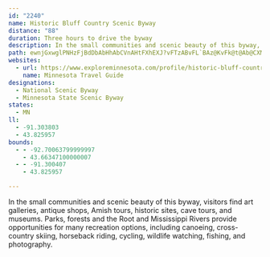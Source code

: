 ```yaml
---
id: "2240"
name: Historic Bluff Country Scenic Byway
distance: "88"
duration: Three hours to drive the byway
description: In the small communities and scenic beauty of this byway, visitors find art galleries, antique shops, Amish tours, historic sites, cave tours, and museums. Parks, forests and the Root and Mississippi Rivers provide opportunities for many recreation options, including canoeing, cross-country skiing, horseback riding, cycling, wildlife watching, fishing, and photography.
path: ewnjGxwglPNHzFjBdDbAbHhAbCVnAHtFXhEXJ?vFTzABvFL`BAz@KvFk@t@Ab@CXMfINlCOnCi@bD{A|Cy@`Z{KvHmB|Ey@d`@cE|DS|D\xA^hBx@lBxArBzBnDxFv@nBZxAnCfTzEva@`@zG\vVRfDnAhKfI~^`FhTtBpHlChHrCfFxBdDvDrErE~DbFzCnKxFli@vWtBx@xJfF|FfBbGp@jENrDd@vBBvBQvAxAbAxEbGda@RxBDhA?\A~@E`AKfAYbBAXi@fAiAlDYfBOdC?|BbAbQd@vQI`EUvD?fDHdBTzBhAtG^jDb@lHNtFd@rFzFr_@DjA?nHP|CvCdOLxBjAx[DpBAfFw@bME~KExA_BfLStD?`BXxLM`Da@vCi@bBsUtp@oAdFeAnIwAjGuMl^e@jBWtBBpDTdBd@fBv@zAbEpEt@jAv@fBVfAX~BFrBIdZOrJO~RNpf@CxD[lGqGbq@g@pDeDtNaGxUsPzj@eAxF{@hIgCl[c@bDuAbRy@~N}C~_C?pEHnGNtFlCva@dA`Ih@lCnAxE|AxDvDnHxBzDlC~DjC~CpFdDbAz@x@dAjKvS~@vCx@nGDzCIbZE|AeAbNm@|NI`EbAxm@VxCZ`ChB~HrAbJEpl@?x@AdD?\Aj@?P?jBA~@@l@Bn[DzFBlAF|O@fCAvBB\C`@DdFAXBvFDb@C\BfIh@zk@?xBI`DW~D_@pDgJ|g@}AvHaB`GcBhEiRja@yAjEmBtH_AxEc@bDyD~b@cAxIoLrm@g@zDa@nFEvFLhFd@`FhA~F|AxErDlHtd@tu@|DbIvBxFpBfGvArFpBfKpCbQpF~\r@fGt@nJ^fNAhKSxIe@nHaAfJmMp`AiA~Ey@hCiAvCsCzFyAzBiAvAsCfC{DxBiCr@}z@zRiFzAcB|@sBnAsVlSwA~AyAtBy@dBsAnDgApE]xBYzCOjCEtC?xAJjDb@lE`@`CtH|_@h@`Dn@tE^rHD~DK`Hc@lF_ArGu@`DsAdEeAhCio@vpAgCvG}D`Nm@dBeIpWmBxHeA|HIdf@XdExAhQap@t@c@vH_AdSCjGX`FnKhoAxI~bAzLzyApB`RjB|EfBjCj^x_@bBfEd@pDJbWVhGvIzp@hA~DrBnCxCpA`Lr@bCA|BQfCs@~A_ApIgHtB_@zBLvG|BlAt@jAdAjN~UvCxGnBxJxBtMlEbMjBxG`BjV\zJm@rGyFvWuEtPsFfPmGjNyA|Dc@`EItFl@fKx@nUn@nH|AfFjCxDnC~A|KdD|DNlD_@jNoCvCYnP]dHrAjB|@xAfAhAfBhB`E|DdOt@fGEbImAzSDlH|@hDbAdBxCxAtDDnEqBrE}AbTwL~DoAhIy@tPzEpHjHxBbH~@rJVnMG`SyArS_@|CwFjOyA~E}EjTiCfS]zHT~Ef@|C~A|CbBlAdBj@zBK|G_A`Mk@nKuC~Ce@lC?pHlCjClB~E~CbC`AxSpGhBlAnBtBr@hAx@fBh@fC^rCDvAVdTLfDl@`H~ApH~BtG\~BBtCOdCm@dCoAnBiCrBeMfI{GfFkMlMyClB}@\q\fCiA^_An@mAvAo@`Bc@pBGlCDrBPrAb@dB|@dBxAzAnAd@nBRnKJjI`BxIlF`CvDbDzIbAhF`@fJv@bYd@xFxA`J|@|Ex@xCfFxKtAtB|ApAnB~@bD^fFiAxO}GbG_BlE?lBX~@^tAx@nAdApBzCvA~Dp@fGHzMDFO~HB`CXpBz@zBxDjEjChB~C^tRJlA`@^b@\~@P~@Bzn@HxEj@z@l@\lHC|Cw@v@Gp@FvEvEbBt@bHNbBr@~AtA~JtTfE`KXjBJ~A?zJr@bHhBdFhC`GnBnBbEpAbOfBxDvCfBxBh@f@`AXfAWXUZg@Rw@`@{Mf@mA`@g@`@O^ApA`@`@x@FjAKrJ^zA\l@hJdFnQ`LpBrBbBjCbEnIzb@b~@hn@l`AbCzCrC|BrDfB`\fEnC~Al@`Ad@jAlIhZLhIqLv]iA`Ey@lGWrEAfIJbS?hKIdG[zHoAzIgEzUiB`GsBfEkEtG]ZiLzQiB~GsArPOpE_Che@i@zCwC~Jm@fEUtGIrGa@zGg@xC_CzEoLrP_FnGiClAcARyJYeAJiBj@mBhAuA|AqEtHv@dBTlA^pCX`FMnSBvQZhwA?nWPtOCnRJdULrFj@hI`@|CjA`H`Kd_@fBhKd@~F^nN^dtF?lEO`Gu@|LMxEVdl@@dZ[rdARtp@G~Du@`RInE?nz@h@nm@ErGYjLIdINja@EdCSzBk@nE}@|DcBfFeCrEoChDoKxIcCfCcBjC}AhDeArCw@vCo@bD[|CW`EKro@Blf@D`Kd@tErAfFz@lBjDvFtAnCvAlDx@fElDhWVfDl@bP`I`bCXrClE|Zd@zFHvRNt{BEj^Hv_BIxDOlBcBlGag@xfAuBzEcCxGy@hDuAfHkAvIk@tB}c@lc@gKdLyCtCiC`D}FvGmAfBiArCm@tBOjAOdCHnPK`Da@dEoA`G{A`EgEzGqZ|`@wC`Fk@xAcAtD_@pBY`BY~F?x}@\np@j@tb@BbKCrpDRxaBNdh@?tx@K`d@D`n@Nxg@?~a@NbyAC|a@Jj_@Cbo@@jC?xEAxAC~@G|cAb@r_C?bqBQfqBNvdATd`@Tx{BKpgCSrIe@tK
websites:
  - url: https://www.exploreminnesota.com/profile/historic-bluff-country-national-scenic-byway/9040
    name: Minnesota Travel Guide
designations:
  - National Scenic Byway
  - Minnesota State Scenic Byway
states:
  - MN
ll:
  - -91.303803
  - 43.825957
bounds:
  - - -92.70063799999997
    - 43.66347100000007
  - - -91.300407
    - 43.825957

---
```


In the small communities and scenic beauty of this byway, visitors find art galleries, antique shops, Amish tours, historic sites, cave tours, and museums. Parks, forests and the Root and Mississippi Rivers provide opportunities for many recreation options, including canoeing, cross-country skiing, horseback riding, cycling, wildlife watching, fishing, and photography.
